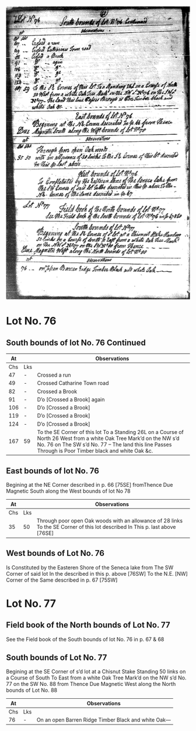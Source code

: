 ![page 68](../image/fieldbook/ovid-page-68.jpg)

# Lot No. 76

## South bounds of lot No. 76 Continued

| At |    | Observations |
| -- | -- | ------------ |
| Chs | Lks | |
47 | - | Crossed a run
49 | - | Crossed Catharine Town road
82 | - | Crossed a Brook
91 | - | D’o [Crossed a Brook] again
106 | - | D’o [Crossed a Brook]
119 | - | D’o [Crossed a Brook]
124 | - | D’o [Crossed a Brook]
167 | 59 | To the SE Corner of this lot To a Standing 26L on a Course of North 26 West from a white Oak Tree Mark’d on the NW s’d No. 76 on The SW  s’d No. 77 – The land this line Passes Through is Poor Timber black and white Oak &c.

## East bounds of lot No. 76
Begining at the NE Corner described in p. 66 [75SE] fromThence Due Magnetic South along the West bounds of lot No 78

| At |    | Observations |
| -- | -- | ------------ |
| Chs | Lks | |
35 | 50 | Through poor open Oak woods with an allowance of 28 links To the SE Corner of this lot described In This p. last above [76SE]

## West bounds of Lot No. 76
Is Constituted by the Easteren Shore of the Seneca lake from The SW Corner of said lot In the described in this p. above [76SW] To the N.E. [NW] Corner of the Same described in p. 67 [75SW]

# Lot No. 77 

## Field book of the North bounds of Lot No. 77
See the Field book of the South bounds of lot No. 76 in p. 67 & 68

## South bounds of Lot No. 77
Begining at the SE Corner of s’d lot at a Chisnut Stake Standing 50 links on a Course of South To East from a white Oak Tree Mark’d on the NW s’d No. 77 on the SW No. 88 from Thence Due Magnetic West  along the North bounds of Lot No. 88

| At |    | Observations |
| -- | -- | ------------ |
| Chs | Lks | |
76 | - | On an open Barren Ridge Timber Black and white Oak—
